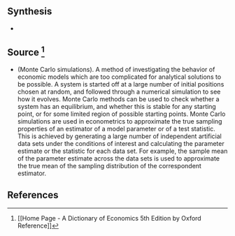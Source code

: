 ## Synthesis
- 
## Source [^1]
- (Monte Carlo simulations). A method of investigating the behavior of economic models which are too complicated for analytical solutions to be possible. A system is started off at a large number of initial positions chosen at random, and followed through a numerical simulation to see how it evolves. Monte Carlo methods can be used to check whether a system has an equilibrium, and whether this is stable for any starting point, or for some limited region of possible starting points. Monte Carlo simulations are used in econometrics to approximate the true sampling properties of an estimator of a model parameter or of a test statistic. This is achieved by generating a large number of independent artificial data sets under the conditions of interest and calculating the parameter estimate or the statistic for each data set. For example, the sample mean of the parameter estimate across the data sets is used to approximate the true mean of the sampling distribution of the correspondent estimator.
## References

[^1]: [[Home Page - A Dictionary of Economics 5th Edition by Oxford Reference]]